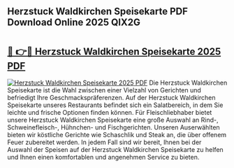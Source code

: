 ## Herzstuck Waldkirchen Speisekarte PDF Download Online 2025 QIX2G

# <h2><a href="http://gcc7xwu.nevu.top/?p=Herzstuck+Waldkirchen+Speisekarte">🔗 👉🔴 Herzstuck Waldkirchen Speisekarte 2025 PDF</a></h2>

[![Herzstuck Waldkirchen Speisekarte 2025 PDF](https://i.imgur.com/dBaPXMq.png)](http://gcc7xwu.nevu.top/?p=Herzstuck+Waldkirchen+Speisekarte)
Die Herzstuck Waldkirchen Speisekarte ist die Wahl zwischen einer Vielzahl von Gerichten und befriedigt Ihre Geschmackspräferenzen. Auf der Herzstuck Waldkirchen Speisekarte unseres Restaurants befindet sich ein Salatbereich, in dem Sie leichte und frische Optionen finden können. Für Fleischliebhaber bietet unsere Herzstuck Waldkirchen Speisekarte eine große Auswahl an Rind-, Schweinefleisch-, Hühnchen- und Fischgerichten. Unseren Auserwählten bieten wir köstliche Gerichte wie Schaschlik und Steak an, die über offenem Feuer zubereitet werden. In jedem Fall sind wir bereit, Ihnen bei der Auswahl der Speisen auf der Herzstuck Waldkirchen Speisekarte zu helfen und Ihnen einen komfortablen und angenehmen Service zu bieten.
